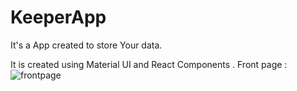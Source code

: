 # KeeperApp
It's a App created to store Your data.


It is created using Material UI and React Components .
Front page :
![frontpage](https://user-images.githubusercontent.com/72179748/118920938-e973bd80-b954-11eb-94a6-c9c49cddd0da.png)
